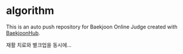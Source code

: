 # algorithm
This is an auto push repository for Baekjoon Online Judge created with [BaekjoonHub](https://github.com/BaekjoonHub/BaekjoonHub).

재활 치료와 별크업을 동시에...
